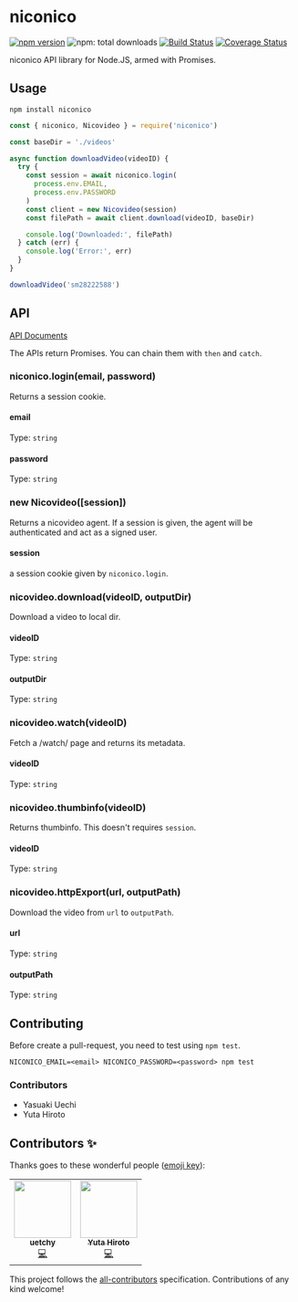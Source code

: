 # niconico

[![npm version]][npmjs]
![npm: total downloads](https://badgen.net/npm/dt/niconico)
[![Build Status]][travis]
[![Coverage Status]][coveralls]

[npm version]: https://badgen.net/npm/v/niconico
[npmjs]: https://www.npmjs.com/package/niconico
[build status]: https://travis-ci.com/uetchy/niconico.svg?branch=master
[travis]: https://travis-ci.com/uetchy/niconico
[coverage status]: https://coveralls.io/repos/github/uetchy/niconico/badge.svg?branch=master
[coveralls]: https://coveralls.io/github/uetchy/niconico?branch=master

niconico API library for Node.JS, armed with Promises.

## Usage

```
npm install niconico
```

```js
const { niconico, Nicovideo } = require('niconico')

const baseDir = './videos'

async function downloadVideo(videoID) {
  try {
    const session = await niconico.login(
      process.env.EMAIL,
      process.env.PASSWORD
    )
    const client = new Nicovideo(session)
    const filePath = await client.download(videoID, baseDir)

    console.log('Downloaded:', filePath)
  } catch (err) {
    console.log('Error:', err)
  }
}

downloadVideo('sm28222588')
```

## API

[API Documents](http://uetchy.github.io/niconico/)

The APIs return Promises. You can chain them with `then` and `catch`.

### niconico.login(email, password)

Returns a session cookie.

#### email

Type: `string`

#### password

Type: `string`

### new Nicovideo([session])

Returns a nicovideo agent. If a session is given, the agent will be authenticated and act as a signed user.

#### session

a session cookie given by `niconico.login`.

### nicovideo.download(videoID, outputDir)

Download a video to local dir.

#### videoID

Type: `string`

#### outputDir

Type: `string`

### nicovideo.watch(videoID)

Fetch a /watch/ page and returns its metadata.

#### videoID

Type: `string`

### nicovideo.thumbinfo(videoID)

Returns thumbinfo. This doesn't requires `session`.

#### videoID

Type: `string`

### nicovideo.httpExport(url, outputPath)

Download the video from `url` to `outputPath`.

#### url

Type: `string`

#### outputPath

Type: `string`

## Contributing

Before create a pull-request, you need to test using `npm test`.

```
NICONICO_EMAIL=<email> NICONICO_PASSWORD=<password> npm test
```

### Contributors

- Yasuaki Uechi
- Yuta Hiroto

## Contributors ✨

Thanks goes to these wonderful people ([emoji key](https://allcontributors.org/docs/en/emoji-key)):

<!-- ALL-CONTRIBUTORS-LIST:START - Do not remove or modify this section -->
<!-- prettier-ignore-start -->
<!-- markdownlint-disable -->
<table>
  <tr>
    <td align="center"><a href="https://uechi.io/"><img src="https://avatars0.githubusercontent.com/u/431808?v=4?s=100" width="100px;" alt=""/><br /><sub><b>uetchy</b></sub></a><br /><a href="https://github.com/uetchy/niconico/commits?author=uetchy" title="Code">💻</a></td>
    <td align="center"><a href="https://hiroppy.me/"><img src="https://avatars1.githubusercontent.com/u/3367801?v=4?s=100" width="100px;" alt=""/><br /><sub><b>Yuta Hiroto</b></sub></a><br /><a href="https://github.com/uetchy/niconico/commits?author=hiroppy" title="Code">💻</a></td>
  </tr>
</table>

<!-- markdownlint-enable -->
<!-- prettier-ignore-end -->
<!-- ALL-CONTRIBUTORS-LIST:END -->

This project follows the [all-contributors](https://github.com/all-contributors/all-contributors) specification. Contributions of any kind welcome!
